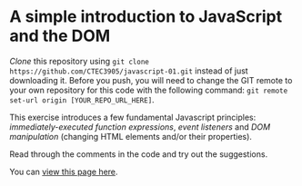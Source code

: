 # A simple introduction to JavaScript and the DOM

*Clone* this repository using `git clone https://github.com/CTEC3905/javascript-01.git` instead of just downloading it. Before you push, you will need to change the GIT remote to your own repository for this code with the following command: `git remote set-url origin [YOUR_REPO_URL_HERE]`.

This exercise introduces a few fundamental Javascript principles: *immediately-executed function expressions*, *event listeners* and *DOM manipulation* (changing HTML elements and/or their properties).

Read through the comments in the code and try out the suggestions.

You can [view this page here](https://ctec3905.github.io/03-lab-javascript-2/).